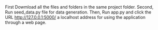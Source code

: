 First Dowmload all the files and folders in the same project folder.
Second, Run seed_data.py file for data generation.
Then, Run app.py and click the URL http://127.0.0.1:5000/ a localhost address for using the application through a web page.
